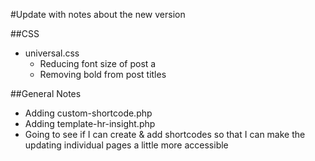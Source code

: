#Update with notes about the new version


##CSS
- universal.css
  - Reducing font size of post a
  - Removing bold from post titles
  
  
##General Notes
- Adding custom-shortcode.php
- Adding template-hr-insight.php
- Going to see if I can create & add shortcodes so that I can make the updating individual pages a little more accessible
